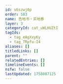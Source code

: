 ```yaml
---
id: v6szwj0p
order: 583
name: 告地书・买地券
layer: 3
categoryId: cat_uWLHUZtI
tagIds:
  - tag_eAgXxyKy
  - tag_TRpfu-I4
aliases: []
titledLinks: []
parent: ""
relatedEntries: []
timelineEvents: []
nsfw: false
lastUpdated: 1758087125
---
```


